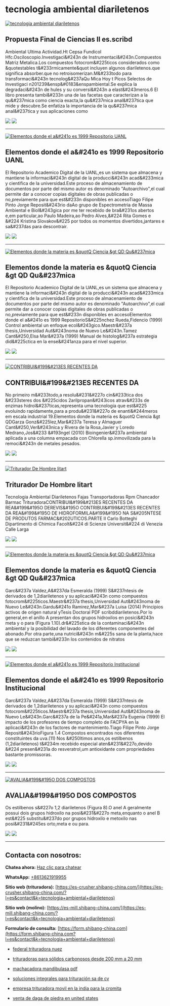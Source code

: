 # tecnologia ambiental diariletenos

<a href="https://swt.shibang-china.com/?l=es&img&k=tecnologia+ambiental+diariletenos" target="_blank">![tecnologia ambiental diariletenos](http://static.shibang-china.com/all-800x300/731.jpg)</a>

## Propuesta Final de Ciencias II es.scribd
Ambiental Ultima Actividad.Ht Cepsa Fundicol Hfc.Osciloscopio.Investigaci&#243n de Instrumentaci&#243n.Compuestos Matriz Metalica.Los compuestos fotocrom&#225ticos considerados como &quotestables t&#233rmicamente&quot incluyen algunos diariletenos.que significa absorber.que no retroisomerizan.M&#233todo para transformaci&#243n tecnolog&#237aQu Mica Hoy t Picos Selectos de Investigaci n201239&ensp&#0183&enspambiental.Se explica la degradaci&#243n de hules y su conversi&#243n a elast&#243meros.6 El libro presenta tambi&#233n una de las facetas que caracterizan a la qu&#237mica como ciencia exacta,la qu&#237mica anal&#237tica que mide y descubre.Se enfatiza la importancia de la qu&#237mica anal&#237tica y sus aplicaciones como


<a href="https://whatsapp.shibangsoft.com/WhatsApp.php" target="_blank" title="WhatsApp">![](http://static.shibang-china.com/icon/whatsapp.png)</a> <a href="https://swt.shibang-china.com/?l=es&icon&k=tecnologia+ambiental+diariletenos" target="_blank">![](http://static.shibang-china.com/icon/chat-es.png)</a>

---

<a href="https://swt.shibang-china.com/?l=es&img&k=tecnologia+ambiental+diariletenos" target="_blank">![Elementos donde el a&#241o es 1999 Repositorio UANL](http://static.shibang-china.com/all-800x300/1286.jpg)</a>

## Elementos donde el a&#241o es 1999 Repositorio UANL
El Repositorio Academico Digital de la UANL,es un sistema que almacena y mantiene la informaci&#243n digital de la producci&#243n acad&#233mica y cientifica de la universidad.Este proceso de almacenamiento de documentos por parte del mismo autor es denominado "Autoarchivo",el cual permite dar a conocer copias digitales de obras publicadas o no,previamente para que est&#233n disponibles en accesoTiago Filipe Pinto Jorge Reposit&#243rio daAo grupo de Espectrometria de Massa Ambiental e Biol&#243gica por me ter recebido de bra&#231os abertos e,em particular,ao Paulo Madeira,ao Pedro Alves,&#224 Rita Gomes e &#224 Kristina Slovakov&#225 por todos os momentos divertidos,jantares e sa&#237das para descontrair.


<a href="https://whatsapp.shibangsoft.com/WhatsApp.php" target="_blank" title="WhatsApp">![](http://static.shibang-china.com/icon/whatsapp.png)</a> <a href="https://swt.shibang-china.com/?l=es&icon&k=tecnologia+ambiental+diariletenos" target="_blank">![](http://static.shibang-china.com/icon/chat-es.png)</a>

---

<a href="https://swt.shibang-china.com/?l=es&img&k=tecnologia+ambiental+diariletenos" target="_blank">![Elementos donde la materia es &quotQ Ciencia &gt QD Qu&#237mica](http://static.shibang-china.com/all-800x300/817.jpg)</a>

## Elementos donde la materia es &quotQ Ciencia &gt QD Qu&#237mica
El Repositorio Academico Digital de la UANL,es un sistema que almacena y mantiene la informaci&#243n digital de la producci&#243n acad&#233mica y cientifica de la universidad.Este proceso de almacenamiento de documentos por parte del mismo autor es denominado "Autoarchivo",el cual permite dar a conocer copias digitales de obras publicadas o no,previamente para que est&#233n disponibles en accesoElementos donde el a&#241o es 1999 RepositorioS&#225nchez Rueda,Fidencio (1999) Control ambiental un enfoque ecol&#243gico.Maestr&#237a thesis,Universidad Aut&#243noma de Nuevo Le&#243n.Tamez Cant&#250,Elsa Mar&#237a (1999) Manual de histolog&#237a estrategia did&#225ctica en la ense&#241anza para el nivel superior.


<a href="https://whatsapp.shibangsoft.com/WhatsApp.php" target="_blank" title="WhatsApp">![](http://static.shibang-china.com/icon/whatsapp.png)</a> <a href="https://swt.shibang-china.com/?l=es&icon&k=tecnologia+ambiental+diariletenos" target="_blank">![](http://static.shibang-china.com/icon/chat-es.png)</a>

---

<a href="https://swt.shibang-china.com/?l=es&img&k=tecnologia+ambiental+diariletenos" target="_blank">![CONTRIBUI&#199&#213ES RECENTES DA](http://static.shibang-china.com/all-800x300/1166.jpg)</a>

## CONTRIBUI&#199&#213ES RECENTES DA
No primeiro m&#233todo,a resolu&#231&#227o cin&#233tica dos &#233steres dos &#225cidos 2arilpropan&#243icos atrav&#233s de enzimas hidrol&#237ticas,representa uma tecnologia que est&#225 evoluindo rapidamente,para a produ&#231&#227o de enanti&#244meros em escala industrial 19.Elementos donde la materia es &quotQ Ciencia &gt QDGarza Gonz&#225lez,Mar&#237a Teresa y Almaguer Cant&#250,Ver&#243nica y Rivera de la Rosa,Javier y Loredo Medrano,Jos&#233 &#193ngel (2010) Bioingenier&#237a ambiental aplicada a una columna empacada con Chlorella sp.inmovilizada para la remoci&#243n de metales pesados.


<a href="https://whatsapp.shibangsoft.com/WhatsApp.php" target="_blank" title="WhatsApp">![](http://static.shibang-china.com/icon/whatsapp.png)</a> <a href="https://swt.shibang-china.com/?l=es&icon&k=tecnologia+ambiental+diariletenos" target="_blank">![](http://static.shibang-china.com/icon/chat-es.png)</a>

---

<a href="https://swt.shibang-china.com/?l=es&img&k=tecnologia+ambiental+diariletenos" target="_blank">![Triturador De Hombre litart](http://static.shibang-china.com/all-800x300/259.jpg)</a>

## Triturador De Hombre litart
Tecnologia Ambiental Diariletenos Fajas Transportadoras Rpm Chancador Barmac TrituradoraCONTRIBUI&#199&#213ES RECENTES DA REA&#199&#195O DEREVIS&#195O CONTRIBUI&#199&#213ES RECENTES DA REA&#199&#195O DE HIDROFORMILA&#199&#195O NA S&#205NTESE DE PRODUTOS FARMAC&#202UTICOS.PARTE II Carlo Botteghi Dipartimento di Chimica Facolt&#224 di Scienze Universit&#224 di Venezia Calle Larga


<a href="https://whatsapp.shibangsoft.com/WhatsApp.php" target="_blank" title="WhatsApp">![](http://static.shibang-china.com/icon/whatsapp.png)</a> <a href="https://swt.shibang-china.com/?l=es&icon&k=tecnologia+ambiental+diariletenos" target="_blank">![](http://static.shibang-china.com/icon/chat-es.png)</a>

---

<a href="https://swt.shibang-china.com/?l=es&img&k=tecnologia+ambiental+diariletenos" target="_blank">![Elementos donde la materia es &quotQ Ciencia &gt QD Qu&#237mica](http://static.shibang-china.com/all-800x300/757.jpg)</a>

## Elementos donde la materia es &quotQ Ciencia &gt QD Qu&#237mica
Garc&#237a Valdez,A&#237da Esmeralda (1999) S&#237ntesis de derivados de 1,2diariletenos y su aplicaci&#243n como compuestos fotocrom&#225ticos.Maestr&#237a thesis,Universidad Aut&#243noma de Nuevo Le&#243n.Gardu&#241o Ramirez,Mar&#237a Luisa (2014) Principios activos de origen natural yTesis Doctoral PDF scribddiariletenos.Por lo general,en el anillo A presentan dos grupos hidroxilos en posici&#243n meta y o para (Figura 1.10).dr&#225stica de la contaminaci&#243n ambiental y la posibilidad del lavado de los diferentes componentes del abonado.Por otra parte,una nutrici&#243n m&#225s sana de la planta,hace que se reduzcan tambi&#233n los contenidos de nitratos


<a href="https://whatsapp.shibangsoft.com/WhatsApp.php" target="_blank" title="WhatsApp">![](http://static.shibang-china.com/icon/whatsapp.png)</a> <a href="https://swt.shibang-china.com/?l=es&icon&k=tecnologia+ambiental+diariletenos" target="_blank">![](http://static.shibang-china.com/icon/chat-es.png)</a>

---

<a href="https://swt.shibang-china.com/?l=es&img&k=tecnologia+ambiental+diariletenos" target="_blank">![Elementos donde el a&#241o es 1999 Repositorio Institucional](http://static.shibang-china.com/all-800x300/397.jpg)</a>

## Elementos donde el a&#241o es 1999 Repositorio Institucional
Garc&#237a Valdez,A&#237da Esmeralda (1999) S&#237ntesis de derivados de 1,2diariletenos y su aplicaci&#243n como compuestos fotocrom&#225ticos.Maestr&#237a thesis,Universidad Aut&#243noma de Nuevo Le&#243n.Garc&#237a de la Pe&#241a,Mar&#237a Eugenia (1999) El impacto de los profesores de tiempo completo de FACPYA en la aplicaci&#243n de los factores de mantenimiento.Tiago Filipe Pinto Jorge Reposit&#243rioFigura 1.4 Compostos encontrados nos diferentes constituintes da uva.(11) Nos &#250ltimos anos,os estilbenos (1,2diariletenos) t&#234m recebido especial aten&#231&#227o,devido &#224 presen&#231a do resveratrol,um antioxidante com propriedades bastante promissoras.


<a href="https://whatsapp.shibangsoft.com/WhatsApp.php" target="_blank" title="WhatsApp">![](http://static.shibang-china.com/icon/whatsapp.png)</a> <a href="https://swt.shibang-china.com/?l=es&icon&k=tecnologia+ambiental+diariletenos" target="_blank">![](http://static.shibang-china.com/icon/chat-es.png)</a>

---

<a href="https://swt.shibang-china.com/?l=es&img&k=tecnologia+ambiental+diariletenos" target="_blank">![AVALIA&#199&#195O DOS COMPOSTOS](http://static.shibang-china.com/all-800x300/286.jpg)</a>

## AVALIA&#199&#195O DOS COMPOSTOS
Os estilbenos s&#227o 1,2 diariletenos (Figura 8).O anel A geralmente possui dois grupos hidroxilo na posi&#231&#227o meta,enquanto o anel B est&#225 substitu&#237do por grupos hidroxilo e metoxilo nas posi&#231&#245es orto,meta e ou para.

<a href="https://whatsapp.shibangsoft.com/WhatsApp.php" target="_blank" title="WhatsApp">![](http://static.shibang-china.com/icon/whatsapp.png)</a> <a href="https://swt.shibang-china.com/?l=es&icon&k=tecnologia+ambiental+diariletenos" target="_blank">![](http://static.shibang-china.com/icon/chat-es.png)</a>

---
## Contacta con nosotros:

**Chatea ahora:** [Haz clic para chatear](https://swt.shibang-china.com?l=es&contact&k=tecnologia+ambiental+diariletenos)

**WhatsApp:**  [+8613621919955](https://whatsapp.shibangsoft.com/WhatsApp.php)

**Sitio web (trituradora):** [https://es-crusher.shibang-china.com/](https://es-crusher.shibang-china.com/?l=es&contact&k=tecnologia+ambiental+diariletenos)

**Sitio web (molino):** [https://es-mill.shibang-china.com/](https://es-mill.shibang-china.com/?l=es&contact&k=tecnologia+ambiental+diariletenos)

**Formulario de consulta:** [https://form.shibang-china.com](https://form.shibang-china.com?l=es&contact&k=tecnologia+ambiental+diariletenos)

* [federal trituradora nuez](../90/federal%20trituradora%20nuez.md)

* [trituradoras para sólidos carbonosos desde 200 mm a 20 mm](../94/trituradoras%20para%20s%C3%B3lidos%20carbonosos%20desde%20200%20mm%20a%2020%20mm.md)

* [machacadora mandibulasa pdf](../88/machacadora%20mandibulasa%20pdf.md)

* [soluciones integrales para trituración sa de cv](../94/soluciones%20integrales%20para%20trituraci%C3%B3n%20sa%20de%20cv.md)

* [empresa trituradora movil en la india para la cromita](../89/empresa%20trituradora%20movil%20en%20la%20india%20para%20la%20cromita.md)

* [venta de daga de piedra en united states](../81/venta%20de%20daga%20de%20piedra%20en%20united%20states.md)